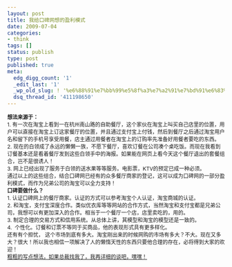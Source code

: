 ```yaml
---
layout: post
title: 我给口碑网想的盈利模式
date: 2009-07-04
categories:
- think
tags: []
status: publish
type: post
published: true
meta:
  edg_digg_count: '1'
  _edit_last: '1'
  _wp_old_slug: ! '%e6%88%91%e7%bb%99%e5%8f%a3%e7%a2%91%e7%bd%91%e6%83%b3%e7%9a%84%e7%9b%88%e5%88%a9%e6%a8%a1%e5%bc%8f'
  dsq_thread_id: '411198650'
---
```

<div><span style="font-size: 12px"><strong><img alt="" src="http://k.kbcdn.com/global/logo/img/yahoo_koubei_l_1.gif" /></strong></span></div>
<div><span style="font-size: 12px"><strong>想法来源于：</strong></span></div>
<div><span style="font-size: 12px">1. 有一次在淘宝上看到一在杭州南山路的自助餐厅，这个家伙在淘宝上叫买自己店里的位置，用户可以直接在淘宝上订这家餐厅的位置，并且通过支付宝上付钱，然后到餐厅之后通过淘宝用户名和留下的手机号享受用餐，店主通过用餐者在淘宝上的订购率先准备好用餐者要吃的东西。</span></div>
<div><span style="font-size: 12px">2. 现在的白领成了永远的懒懒一族，不愿下餐厅，喜欢订餐在公司凑个桌吃饭。而现在我看到订餐基本还是看着餐厅发到这些白领手中的海报。如果能在网页上看今天这个餐厅退出的套餐组合，岂不是很诱人！</span></div>
<div><span style="font-size: 12px">3. 网上已经出现了服务于白领的送水果等等服务。电影票，KTV的预定已成一种必须。</span></div>
<div><span style="font-size: 12px">通过以上的这些组合，结合口碑网已经有的众多餐厅商家的登记，这可以成为口碑网的一部分盈利模式，而作为兄弟公司的淘宝可以全力支持！</span></div>
<div><span style="font-size: 12px"><strong>口碑要做什么？</strong></span></div>
<div><span style="font-size: 12px">1. 认证口碑网上的餐厅商家。认证的方式可以参考淘宝个人认证，淘宝商城的认证。</span></div>
<div><span style="font-size: 12px">2. 和淘宝，支付宝深度合作。类似优衣库等等网站的合作方式，当然淘宝和支付宝都是兄弟公司，我想可以有更加深入的合作。相当于一个餐厅一个店，店里卖吃的，用的。</span></div>
<div><span style="font-size: 12px">3. 制定合理的交易方式和信用系统。从总体上讲，其模型和淘宝的模型还是一致的。</span></div>
<div><span style="font-size: 12px">4. &nbsp;个性化。订餐和订票不等同于买商品，他的表现形式具有更多样化。</span></div>
<div><span style="font-size: 12px">还有有个担忧，&nbsp;这个市场到底有多大。淘宝刚出来的时候网购的市场有多大？不大。现在又多大？很大！所以我也相信一项解决了人的懒惰天性的东西只要他合理的存在，必将得到大家的欢迎！</span></div>
<div><u><span style="font-size: 12px">粗粗的写点想法，如果总裁找我了，我再详细的谈吧，嘿嘿！</span></u></div>
